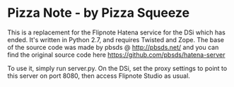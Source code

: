 Pizza Note - by Pizza Squeeze
======

This is a replacement for the Flipnote Hatena service for the DSi which has ended.
It's written in Python 2.7, and requires Twisted and Zope.
The base of the source code was made by pbsds @ http://pbsds.net/ and you can find the original source code here https://github.com/pbsds/hatena-server

To use it, simply run server.py.
On the DSi, set the proxy settings to point to this server on port 8080, then access Flipnote Studio as usual.